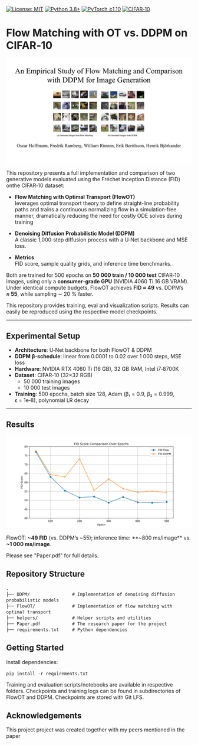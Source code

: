 [![License: MIT](https://img.shields.io/badge/License-MIT-green.svg)](LICENSE)
[![Python 3.8+](https://img.shields.io/badge/python-3.8%2B-blue.svg)]()
[![PyTorch ≥1.10](https://img.shields.io/badge/pytorch-%3E%3D1.10-red.svg)]()
[![CIFAR‑10](https://img.shields.io/badge/dataset-CIFAR--10-orange.svg)]()

# Flow Matching with OT vs. DDPM on CIFAR‑10

<p align="center">
  <img src="assets/cover.png" alt="Project Cover" width="800"/>
</p>

This repository presents a full implementation and comparison of two generative models evaluated using the Fréchet Inception Distance (FID) onthe CIFAR‑10 dataset:

- **Flow Matching with Optimal Transport (FlowOT)**  
  leverages optimal transport theory to define straight‑line probability paths and trains a continuous normalizing flow in a simulation‑free manner, dramatically reducing the need for costly ODE solves during training

- **Denoising Diffusion Probabilistic Model (DDPM)**  
  A classic 1,000‑step diffusion process with a U‑Net backbone and MSE loss.

- **Metrics**  
  FID score, sample quality grids, and inference time benchmarks.

Both are trained for 500 epochs on **50 000 train / 10 000 test** CIFAR‑10 images, using only a **consumer‑grade GPU** (NVIDIA 4060 Ti 16 GB VRAM). Under identical compute budgets, FlowOT achieves **FID ≈ 49** vs. DDPM’s **≈ 55**, while sampling ∼ 20 % faster. 

This repository provides training, eval and visualization scripts. Results can easily be reproduced using the respective model checkpoints. 

---

## Experimental Setup

- **Architecture**: U‑Net backbone for both FlowOT & DDPM  
- **DDPM β‑schedule**: linear from 0.0001 to 0.02 over 1 000 steps, MSE loss  
- **Hardware**: NVIDIA RTX 4060 Ti (16 GB), 32 GB RAM, Intel i7‑8700K  
- **Dataset**: CIFAR‑10 (32×32 RGB)  
  - 50 000 training images  
  - 10 000 test images  
- **Training**: 500 epochs, batch size 128, Adam (β₁ = 0.9, β₂ = 0.999, ϵ = 1e‑8), polynomial LR decay

---

## Results

<p align="center">
  <img src="assets/fid_comparison.png" alt="FID Score vs. Epochs" width="600"/>
</p>

FlowOT: **~49 FID** (vs. DDPM’s ~55); inference time: **~800 ms/image** vs. **~1 000 ms/image**.

Please see "Paper.pdf" for full details. 

## Repository Structure
    .
    ├── DDPM/                # Implementation of denoising diffusion probabilistic models
    ├── FlowOT/              # Implementation of flow matching with optimal transport
    ├── helpers/             # Helper scripts and utilities
    ├── Paper.pdf            # The research paper for the project
    ├── requirements.txt     # Python dependencies

## Getting Started

Install dependencies:

    pip install -r requirements.txt

Training and evaluation scripts/notebooks are available in respective folders. Checkpoints and training logs can be found in subdirectories of FlowOT and DDPM. Checkpoints are stored with Git LFS.


## Acknowledgements
This project project was created together with my peers mentioned in the paper